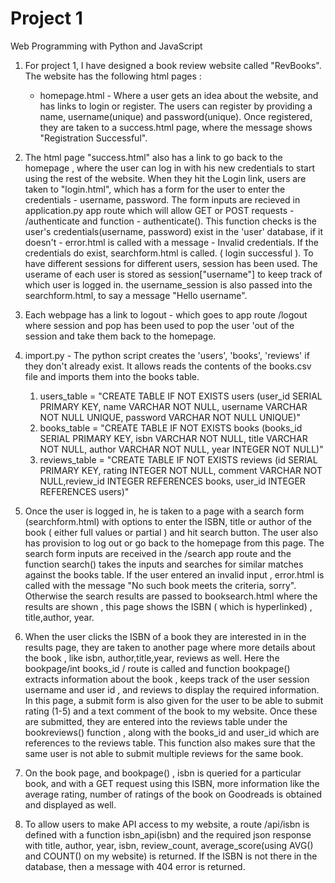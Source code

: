 # Project 1

Web Programming with Python and JavaScript

1. For project 1, I have designed a book review website called "RevBooks". The website has the following html pages :
   - homepage.html - Where a user gets an idea about the website, and has links to login or register. The users can register 
     by providing a name, username(unique) and password(unique). Once registered, they are taken to a success.html page, where      the message shows "Registration Successful".
    
 2. The html page "success.html" also has a link to go back to the homepage , where the user can log in with his new               credentials to start using the rest of the website. When they hit the Login link, users are taken to "login.html", which       has a form for the user to enter the credentials - username, password. The form inputs are recieved in application.py app     route which will allow GET or POST requests - /authenticate and function - authenticate(). This function checks is the         user's   credentials(username, password) exist in the 'user' database, if it doesn't - error.html is called with a message     - Invalid credentials. If the credentials do exist, searchform.html is called. ( login successful ). To have different         sessions for different users, session has been used. The userame of each user is stored as session["username"] to keep         track of which user is logged in. the username_session is also passed into the searchform.html, to say a message "Hello       username". 
 
 3. Each webpage has a link to logout - which goes to app route /logout where session and pop has been used to pop the user       'out of the session and take them back to the homepage. 
 
 4. import.py - The python script creates the 'users', 'books', 'reviews' if they don't already exist. It allows reads the         contents of the books.csv file and imports them into the books table. 
      1. users_table = "CREATE TABLE IF NOT EXISTS users (user_id SERIAL PRIMARY KEY, name VARCHAR NOT NULL, username VARCHAR          NOT NULL UNIQUE, password VARCHAR NOT NULL UNIQUE)"
      2. books_table = "CREATE TABLE IF NOT EXISTS books (books_id SERIAL PRIMARY KEY, isbn VARCHAR NOT NULL, title VARCHAR            NOT NULL, author VARCHAR NOT NULL, year INTEGER NOT NULL)"
      3. reviews_table = "CREATE TABLE IF NOT EXISTS reviews (id SERIAL PRIMARY KEY, rating INTEGER NOT NULL, comment VARCHAR          NOT NULL,review_id INTEGER REFERENCES books, user_id INTEGER REFERENCES users)"
    
    
 5. Once the user is logged in, he is taken to a page with a search form (searchform.html) with options to enter the ISBN,         title or author of the book ( either full values or partial ) and hit search button. The user also has provision to log       out or  go back to the homepage from this page. The search form inputs are received in the /search app route and the           function search() takes the inputs and searches for similar matches against the books table. If the user entered an           invalid input , error.html is called with the message "No such book meets the criteria, sorry". Otherwise the search           results are passed to booksearch.html where the results are shown , this page shows the ISBN ( which is hyperlinked) ,         title,author, year. 
 
 6. When the user clicks the ISBN of a book they are interested in in the results page, they are taken to another page where       more details about the book , like isbn, author,title,year, reviews as well. Here the bookpage/int books_id / route is         called and function bookpage() extracts information about the book , keeps track of the user session username and user id     , and reviews to display the required information. In this page, a submit form is also given for the user to be able to       submit rating (1-5) and a text comment of the book to my website. Once these are submitted, they are entered into the         reviews table under the bookreviews() function , along with the books_id and user_id which are references to the reviews       table. This function also makes sure that the same user is not able to submit multiple reviews for the same book. 
 
 7. On the book page, and bookpage() , isbn is queried for a particular book, and with a GET request using this ISBN, more information like the average rating, number of ratings of the book on Goodreads is obtained and displayed as well. 
 
 8. To allow users to make API access to my website, a route /api/isbn is defined with a function isbn_api(isbn) and the required json response with title, author, year, isbn, review_count, average_score(using AVG() and COUNT() on my website) is returned. If the ISBN is not there in the database, then a message with 404 error is returned. 
 
 
 
 
    
    

    
